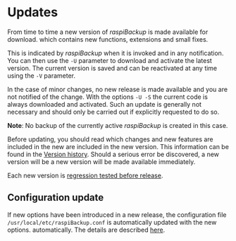 # Updates

From time to time a new version of *raspiBackup* is made available for download.
which contains new functions, extensions and small fixes.

This is indicated by *raspiBackup* when it is invoked and in any notification.
You can then use the `-U` parameter to download and activate the latest version.
The current version is saved and can be reactivated at any time using the `-V` parameter.

In the case of minor changes, no new release is made available and you are not notified of the change.
With the options `-U -S` the current code is always
downloaded and activated. Such an update is generally not necessary and should only be carried out
if explicitly requested to do so.

**Note**:
No backup of the currently active *raspiBackup* is created in this case.

Before updating, you should read which changes and new features are included in the new
are included in the new version. This information can be found in the
[Version history](https://github.com/framps/raspiBackup/releases).
Should a serious error be discovered, a new version will be
a new version will be made available immediately.

Each new version is [regression tested before release](regressiontests-executed.md).

## Configuration update

If new options have been introduced in a new release, the
configuration file `/usr/local/etc/raspiBackup.conf` is automatically updated with the new options.
automatically. The details are described [here](configuration-update-when-upgrading-to-a-new-version.md).

[.status]: translated
[.source]: https://linux-tips-and-tricks.de/de/raspibackup#updatestrategie
[.source]: https://linux-tips-and-tricks.de/de/raspibackupcategoried/432-raspibackup-versionshistorie


